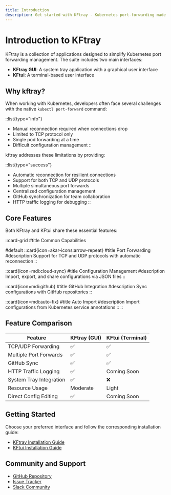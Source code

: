 ```yaml
---
title: Introduction
description: Get started with KFtray - Kubernetes port-forwarding made easy
---
```


# Introduction to KFtray

KFtray is a collection of applications designed to simplify Kubernetes port forwarding management. The suite includes two main interfaces:

- **KFtray GUI**: A system tray application with a graphical user interface
- **KFtui**: A terminal-based user interface

## Why kftray?

When working with Kubernetes, developers often face several challenges with the native `kubectl port-forward` command:

::list{type="info"}
- Manual reconnection required when connections drop
- Limited to TCP protocol only
- Single pod forwarding at a time
- Difficult configuration management
::

kftray addresses these limitations by providing:

::list{type="success"}
- Automatic reconnection for resilient connections
- Support for both TCP and UDP protocols
- Multiple simultaneous port forwards
- Centralized configuration management
- GitHub synchronization for team collaboration
- HTTP traffic logging for debugging
::

## Core Features

Both KFtray and KFtui share these essential features:

::card-grid
#title
Common Capabilities

#default
  ::card{icon=akar-icons:arrow-repeat}
  #title
  Port Forwarding
  #description
  Support for TCP and UDP protocols with automatic reconnection
  ::

  ::card{icon=mdi:cloud-sync}
  #title
  Configuration Management
  #description
  Import, export, and share configurations via JSON files
  ::

  ::card{icon=mdi:github}
  #title
  GitHub Integration
  #description
  Sync configurations with GitHub repositories
  ::

  ::card{icon=mdi:auto-fix}
  #title
  Auto Import
  #description
  Import configurations from Kubernetes service annotations
  ::
::

## Feature Comparison

| Feature                    | KFtray (GUI) | KFtui (Terminal) |
|---------------------------|--------------|------------------|
| TCP/UDP Forwarding        | ✅           | ✅               |
| Multiple Port Forwards    | ✅           | ✅               |
| GitHub Sync              | ✅           | ✅               |
| HTTP Traffic Logging     | ✅           | Coming Soon      |
| System Tray Integration  | ✅           | ❌               |
| Resource Usage           | Moderate     | Light           |
| Direct Config Editing    | ✅           | Coming Soon      |

## Getting Started

Choose your preferred interface and follow the corresponding installation guide:

- [KFtray Installation Guide](/docs/interfaces/kftray-gui/installation)
- [KFtui Installation Guide](/docs/interfaces/kftui-terminal/installation)

## Community and Support

- [GitHub Repository](https://github.com/hcavarsan/kftray)
- [Issue Tracker](https://github.com/hcavarsan/kftray/issues)
- [Slack Community](https://join.slack.com/t/kftray/shared_invite/zt-2q6lwn15f-Y8Mi_4NlenH9TuEDMjxPUA)
